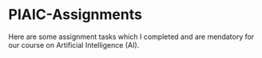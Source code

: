 # PIAIC-Assignments
Here are some assignment tasks which I completed and are mendatory for our course on Artificial Intelligence (AI).
